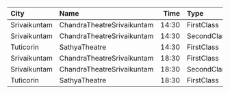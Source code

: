 | City         | Name                       |  Time | Type        | Price | Capacity | Booked |
| :----------- | :------------------------- | ----: | :---------- | ----: | -------: | -----: |
| Srivaikuntam | ChandraTheatreSrivaikuntam | 14:30 | FirstClass  |   40₹ |       86 |      0 |
| Srivaikuntam | ChandraTheatreSrivaikuntam | 14:30 | SecondClass |   20₹ |      196 |    196 |
| Tuticorin    | SathyaTheatre              | 14:30 | FirstClass  |   40₹ |      100 |      0 |
| Srivaikuntam | ChandraTheatreSrivaikuntam | 18:30 | FirstClass  |   40₹ |       86 |      0 |
| Srivaikuntam | ChandraTheatreSrivaikuntam | 18:30 | SecondClass |   20₹ |      196 |    196 |
| Tuticorin    | SathyaTheatre              | 18:30 | FirstClass  |   40₹ |      100 |      0 |